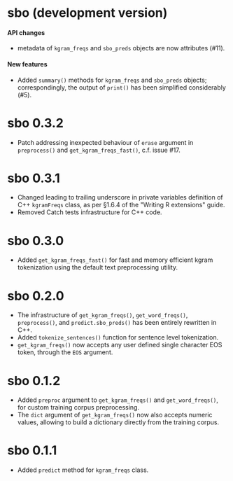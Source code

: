# sbo (development version)

#### API changes 
* metadata of `kgram_freqs` and `sbo_preds` objects are now attributes (#11).

#### New features
* Added `summary()` methods for `kgram_freqs` and `sbo_preds` objects; correspondingly, the output of `print()` has been simplified considerably (#5).

# sbo 0.3.2
* Patch addressing inexpected behaviour of `erase` argument in 
`preprocess()` and `get_kgram_freqs_fast()`, c.f. issue #17.

# sbo 0.3.1
* Changed leading to trailing underscore in private variables definition of C++ `kgramFreqs` class, as per §1.6.4 of the "Writing R extensions" guide.
* Removed Catch tests infrastructure for C++ code.

# sbo 0.3.0
* Added `get_kgram_freqs_fast()` for fast and memory efficient kgram 
tokenization using the default text preprocessing utility.

# sbo 0.2.0
* The infrastructure of `get_kgram_freqs()`, `get_word_freqs()`, `preprocess()`,  and `predict.sbo_preds()` has been entirely rewritten in C++.
* Added `tokenize_sentences()` function for sentence level tokenization.
* `get_kgram_freqs()` now accepts any user defined single character EOS token, through the `EOS` argument.

# sbo 0.1.2

* Added `preproc` argument to `get_kgram_freqs()` and `get_word_freqs()`, for 
custom training corpus preprocessing.
* The `dict` argument of `get_kgram_freqs()` now also accepts numeric values,
allowing to build a dictionary directly from the training corpus.

# sbo 0.1.1

* Added `predict` method for `kgram_freqs` class.
